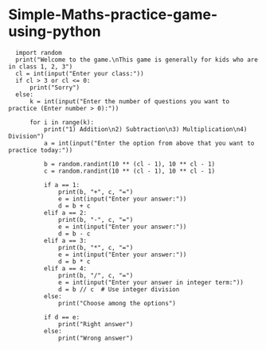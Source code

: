 # Simple-Maths-practice-game-using-python
      import random
      print("Welcome to the game.\nThis game is generally for kids who are in class 1, 2, 3")
      cl = int(input("Enter your class:"))
      if cl > 3 or cl <= 0:
          print("Sorry")
      else:
          k = int(input("Enter the number of questions you want to practice (Enter number > 0):"))
      
          for i in range(k):
              print("1) Addition\n2) Subtraction\n3) Multiplication\n4) Division")
              a = int(input("Enter the option from above that you want to practice today:"))
      
              b = random.randint(10 ** (cl - 1), 10 ** cl - 1)
              c = random.randint(10 ** (cl - 1), 10 ** cl - 1)
      
              if a == 1:
                  print(b, "+", c, "=")
                  e = int(input("Enter your answer:"))
                  d = b + c
              elif a == 2:
                  print(b, "-", c, "=")
                  e = int(input("Enter your answer:"))
                  d = b - c
              elif a == 3:
                  print(b, "*", c, "=")
                  e = int(input("Enter your answer:"))
                  d = b * c
              elif a == 4:
                  print(b, "/", c, "=")
                  e = int(input("Enter your answer in integer term:"))
                  d = b // c  # Use integer division
              else:
                  print("Choose among the options")
      
              if d == e:
                  print("Right answer")
              else:
                  print("Wrong answer")

